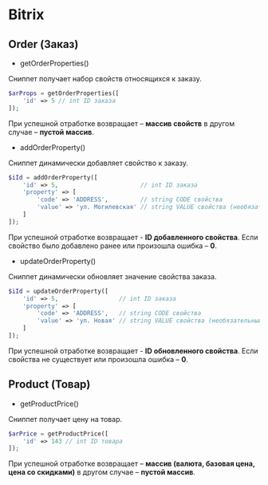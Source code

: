 # Bitrix

## Order (Заказ)

* getOrderProperties()

Сниппет получает набор свойств относящихся к заказу.

```php
$arProps = getOrderProperties([
    'id' => 5 // int ID заказа
]);
```

При успешной отработке возвращает – **массив свойств** в другом случае – **пустой массив**.

* addOrderProperty()

Сниппет динамически добавляет свойство к заказу.

```php
$iId = addOrderProperty([
    'id' => 5,                       // int ID заказа
    'property' => [
        'code' => 'ADDRESS',         // string CODE свойства
        'value' => 'ул. Могилевская' // string VALUE свойства (необязательный)
    ]
]);
```

При успешной отработке возвращает - **ID добавленного свойства**. Если свойство было добавлено ранее или произошла ошибка –  **0**.

* updateOrderProperty()

Сниппет динамически обновляет значение свойства заказа.

```php
$iId = updateOrderProperty([
    'id' => 5,                 // int ID заказа
    'property' => [
        'code' => 'ADDRESS',   // string CODE свойства
        'value' => 'ул. Новая' // string VALUE свойства (необязательный)
    ]
]);
```

При успешной отработке возвращает - **ID обновленного свойства**.  Если свойства не существует или произошла ошибка –  **0**.

## Product (Товар)

* getProductPrice()

Сниппет получает цену на товар.

```php
$arPrice = getProductPrice([
    'id' => 143 // int ID товара
]);
```

При успешной отработке возвращает – **массив (валюта, базовая цена, цена со скидками)** в другом случае – **пустой массив**.